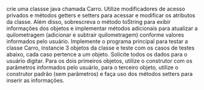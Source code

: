 crie uma classse java chamada Carro.
Utilize modificadores de acesso privados e métodos getters e setters para acessar e modificar os atributos da classe. Além disso, sobrescreva o método toString para exibir informações dos objetos e implementar métodos adicionais para atualizar a quilometragem (adicionar e subtrair quilometragem) conforme valores informados pelo usuário.
Implemente o programa principal para testar a classe Carro, instancie 3 objetos da classe e teste com os casos de testes abaixo, cada caso pertence a um objeto. Solicite todos os dados para o usuário digitar. Para os dois primeiros objetos, utilize o construtor com os parâmetros informados pelo usuário, para o terceiro objeto, utilize o construtor padrão (sem parâmetros) e faça uso dos métodos setters para inserir as informações.
